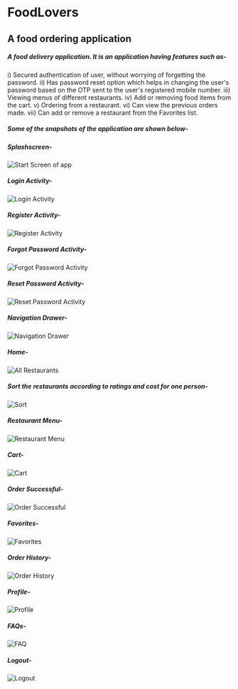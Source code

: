 # FoodLovers
## A food ordering application

##### A food delivery application. It is an application having features such as-
i) Secured authentication of user, without worrying of forgetting the password.
ii) Has password reset option which helps in changing the user's password based on the OTP sent to the user's registered mobile number.
iii) Viewing menus of different restaurants.
iv) Add or removing food items from the cart.
v) Ordering from a restaurant.
vi) Can view the previous orders made.
vii) Can add or remove a restaurant from the Favorites list.

##### Some of the snapshots of the application are shown below-

##### Splashscreen-
![Start Screen of app](https://github.com/sauravjaiswa/FoodLovers/blob/master/Snapshots/Screenshot_20200613-004715_Food%20Lovers.jpg)

##### Login Activity-
![Login Activity](https://github.com/sauravjaiswa/FoodLovers/blob/master/Snapshots/Screenshot_20200613-005420_Food%20Lovers.jpg)

##### Register Activity-
![Register Activity](https://github.com/sauravjaiswa/FoodLovers/blob/master/Snapshots/Screenshot_20200613-005422_Food%20Lovers.jpg)

##### Forgot Password Activity-
![Forgot Password Activity](https://github.com/sauravjaiswa/FoodLovers/blob/master/Snapshots/Screenshot_20200613-005422_Food%20Lovers.jpg)

##### Reset Password Activity-
![Reset Password Activity](https://github.com/sauravjaiswa/FoodLovers/blob/master/Snapshots/Screenshot_20200613-005507_Food%20Lovers.jpg)

##### Navigation Drawer-
![Navigation Drawer](https://github.com/sauravjaiswa/FoodLovers/blob/master/Snapshots/Screenshot_20200613-005538_Food%20Lovers.jpg)

##### Home-
![All Restaurants](https://github.com/sauravjaiswa/FoodLovers/blob/master/Snapshots/Screenshot_20200613-004805_Food%20Lovers.jpg)

##### Sort the restaurants according to ratings and cost for one person-
![Sort](https://github.com/sauravjaiswa/FoodLovers/blob/master/Snapshots/Screenshot_20200613-004728_Food%20Lovers.jpg)

##### Restaurant Menu-
![Restaurant Menu](https://github.com/sauravjaiswa/FoodLovers/blob/master/Snapshots/Screenshot_20200613-004830_Food%20Lovers.jpg)

##### Cart-
![Cart](https://github.com/sauravjaiswa/FoodLovers/blob/master/Snapshots/Screenshot_20200613-004834_Food%20Lovers.jpg)

##### Order Successful-
![Order Successful](https://github.com/sauravjaiswa/FoodLovers/blob/master/Snapshots/Screenshot_20200613-004839_Food%20Lovers.jpg)

##### Favorites-
![Favorites](https://github.com/sauravjaiswa/FoodLovers/blob/master/Snapshots/Screenshot_20200613-004808_Food%20Lovers.jpg)

##### Order History-
![Order History](https://github.com/sauravjaiswa/FoodLovers/blob/master/Snapshots/Screenshot_20200613-005559_Food%20Lovers.jpg)

##### Profile-
![Profile](https://github.com/sauravjaiswa/FoodLovers/blob/master/Snapshots/Screenshot_20200613-005540_Food%20Lovers.jpg)

##### FAQs-
![FAQ](https://github.com/sauravjaiswa/FoodLovers/blob/master/Snapshots/Screenshot_20200613-004748_Food%20Lovers.jpg)

##### Logout-
![Logout](https://github.com/sauravjaiswa/FoodLovers/blob/master/Snapshots/Screenshot_20200613-004751_Food%20Lovers.jpg)
